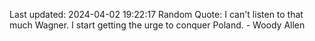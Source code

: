 Last updated: 2024-04-02 19:22:17
Random Quote: I can't listen to that much Wagner. I start getting the urge to conquer Poland. - Woody Allen